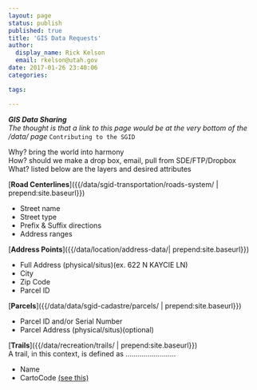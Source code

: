 ```yaml
---
layout: page
status: publish
published: true
title: 'GIS Data Requests'
author:
  display_name: Rick Kelson
  email: rkelson@utah.gov
date: 2017-01-26 23:40:06
categories:

tags:

---
```

***GIS Data Sharing***  
_The thought is that a link to this page would be at the very bottom of the /data/ page_ `Contributing to the SGID`  
 
Why? bring the world into harmony  
How? should we make a drop box, email, pull from SDE/FTP/Dropbox  
What? listed below are the layers and desired attributes

[**Road Centerlines**]({{/data/sgid-transportation/roads-system/ | prepend:site.baseurl}})  
- Street name
- Street type
- Prefix & Suffix directions
- Address ranges


[**Address Points**]({{/data/location/address-data/| prepend:site.baseurl}})  
- Full Address (physical/situs)(ex. 622 N KAYCIE LN)
- City
- Zip Code
- Parcel ID


[**Parcels**]({{/data/data/sgid-cadastre/parcels/ | prepend:site.baseurl}})  
- Parcel ID and/or Serial Number
- Parcel Address (physical/situs)(optional)


[**Trails**]({{/data/recreation/trails/ | prepend:site.baseurl}})  
A trail, in this context, is defined as .........................

- Name
- CartoCode [(see this)]({{}})
